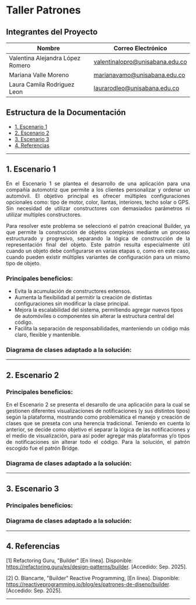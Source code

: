 # Taller Patrones
## Integrantes del Proyecto
| Nombre | Correo Electrónico |
|---|---|
| Valentina Alejandra López Romero | valentinalopro@unisabana.edu.co |
| Mariana Valle Moreno | marianavamo@unisabana.edu.co |
| Laura Camila Rodriguez Leon | laurarodleo@unisabana.edu.co |

## Estructura de la Documentación
- [1. Escenario 1](#1-escenario-1)
- [2. Escenario 2](#2-escenario-2)
- [3. Escenario 3](#3-escenario-3)
- [4. Referencias](#4-referencias)

---
## 1. Escenario 1
<div align="justify">
En el Escenario 1 se plantea el desarrollo de una aplicación para una compañía automotriz que permite a los clientes personalizar y ordenar un automóvil. El objetivo principal es ofrecer múltiples configuraciones opcionales como: tipo de motor, color, llantas, interiores, techo solar o GPS. Sin necesidad de utilizar constructores con demasiados parámetros ni utilizar multiples constructores.

Para resolver este problema se seleccionó el patrón creacional Builder, ya que permite la construcción de objetos complejos mediante un proceso estructurado y progresivo, separando la lógica de construcción de la representación final del objeto. Este patrón resulta especialmente útil cuando un objeto debe configurarse en varias etapas o, como en este caso, cuando pueden existir múltiples variantes de configuración para un mismo tipo de objeto.
</div>

### Principales beneficios:
- Evita la acumulación de constructores extensos.
- Aumenta la flexibilidad al permitir la creación de distintas configuraciones sin modificar la clase principal.
- Mejora la escalabilidad del sistema, permitiendo agregar nuevos tipos de automóviles o componentes sin alterar la estructura central del código.
- Facilita la separación de responsabilidades, manteniendo un código más claro, flexible y mantenible.

### Diagrama de clases adaptado a la solución:

---
## 2. Escenario 2

### Principales beneficios:
<div align="justify">
En el Escenario 2 se presenta el desarollo de una aplicación para la cual se gestionen diferentes visualizaciones de notificaciones (y sus distintos tipos) según la plataforma, mostrando como problemática el manejo y creación de clases que se preseta con una herencia tradicional. Teniendo en cuenta lo anterior, se decide como objetivo el separar la lógica de las notificaciones y el medio de visualización, para así poder agregar más plataformas y/o tipos de notificaciones sin alterar todo el código. Para la solución, el patrón escogido fue el patrón Bridge.
</div>

### Diagrama de clases adaptado a la solución:

---
## 3. Escenario 3

### Principales beneficios:

### Diagrama de clases adaptado a la solución:

---

## 4. Referencias
[1] Refactoring Guru, "Builder" [En línea]. Disponible: https://refactoring.guru/es/design-patterns/builder. [Accedido: Sep. 2025].

[2] O. Blancarte, "Builder" Reactive Programming, [En línea]. Disponible: https://reactiveprogramming.io/blog/es/patrones-de-diseno/builder. [Accedido: Sep. 2025].

---

